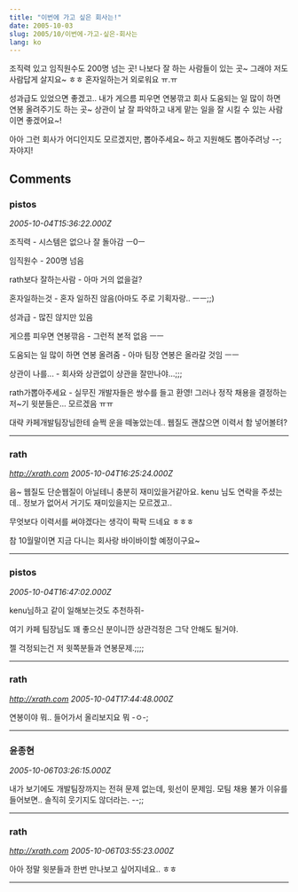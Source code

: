 ```yaml
---
title: "이번에 가고 싶은 회사는!"
date: 2005-10-03
slug: 2005/10/이번에-가고-싶은-회사는
lang: ko
---
```


조직력 있고 임직원수도 200명 넘는 곳!
나보다 잘 하는 사람들이 있는 곳~
그래야 저도 사람답게 살지요~ ㅎㅎ 혼자일하는거 외로워요 ㅠ.ㅠ

성과급도 있었으면 좋겠고.. 내가 게으름 피우면 연봉깎고 회사 도움되는 일 많이 하면 연봉 올려주기도 하는 곳~  상관이 날 잘 파악하고 내게 맡는 일을 잘 시킬 수 있는 사람이면 좋겠어요~!

아아 그런 회사가 어디인지도 모르겠지만, 뽑아주세요~ 하고 지원해도 뽑아주려낭 --;
자야지!

## Comments

### pistos
*2005-10-04T15:36:22.000Z*

조직력 - 시스템은 없으나 잘 돌아감 ㅡ0ㅡ

임직원수 - 200명 넘음

rath보다 잘하는사람 - 아마 거의 없을걸?

혼자일하는것 - 혼자 일하진 않음(아마도 주로 기획자랑.. ㅡㅡ;;)

성과급 - 많진 않지만 있음

게으름 피우면 연봉깎음 - 그런적 본적 없음 ㅡㅡ

도움되는 일 많이 하면 연봉 올려줌 - 아마 팀장 연봉은 올라갈 것임 ㅡㅡ

상관이 나를... - 회사와 상관없이 상관을 잘만나야...;;;

rath가뽑아주세요 - 실무진 개발자들은 쌍수를 들고 환영! 그러나 정작 채용을 결정하는 저~기 윗분들은... 모르겠음 ㅠㅠ

대략 카페개발팀장님한테 슬쩍 운을 떼놓았는데.. 웹질도 괜찮으면 이력서 함 넣어볼텨?

---

### rath
*http://xrath.com*
*2005-10-04T16:25:24.000Z*

음~ 웹질도 단순웹질이 아닐테니 충분히 재미있을거같아요. kenu 님도 연락을 주셨는데.. 정보가 없어서 거기도 재미있을지는 모르겠고..

무엇보다 이력서를 써야겠다는 생각이 팍팍 드네요 ㅎㅎㅎ

참 10월말이면 지금 다니는 회사랑 바이바이할 예정이구요~

---

### pistos
*2005-10-04T16:47:02.000Z*

kenu님하고 같이 일해보는것도 추천하쥐-

여기 카페 팀장님도 꽤 좋으신 분이니깐 상관걱정은 그닥 안해도 될거야.

젤 걱정되는건 저 윗쪽분들과 연봉문제.;;;;

---

### rath
*http://xrath.com*
*2005-10-04T17:44:48.000Z*

연봉이야 뭐.. 들어가서 올리보지요 뭐 -ㅇ-;

---

### 윤종현
*2005-10-06T03:26:15.000Z*

내가 보기에도 개발팀장까지는 전혀 문제 없는데, 윗선이 문제임. 모팀 채용 불가 이유를 들어보면.. 솔직히 웃기지도 않더라는. --;;

---

### rath
*http://xrath.com*
*2005-10-06T03:55:23.000Z*

아아 정말 윗분들과 한번 만나보고 싶어지네요.. ㅎㅎ

---

